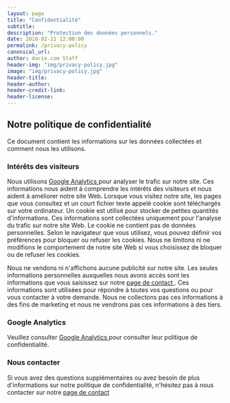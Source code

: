 ```yaml
---
layout: page
title: "Confidentialité"
subtitle:
description: "Protection des données personnels."
date: 2018-02-21 12:00:00
permalink: /privacy-policy
canonical_url:
author: dario.com Staff
header-img: "img/privacy-policy.jpg"
image: "img/privacy-policy.jpg"
header-title:
header-author:
header-credit-link:
header-license:
---
```


<h2>Notre politique de confidentialité</h2>

<p>Ce document contient les informations sur les données collectées et comment nous les utilisons.</p>

<h3>Intérêts des visiteurs</h3>

<p>Nous utilisons <a href="https://support.google.com/analytics/answer/6004245"> Google Analytics </a> pour analyser le trafic sur notre site. Ces informations nous aident à comprendre les intérêts des visiteurs et nous aident à améliorer notre site Web. Lorsque vous visitez notre site, les pages que vous consultez et un court fichier texte appelé cookie sont téléchargés sur votre ordinateur. Un cookie est utilisé pour stocker de petites quantités d'informations. Ces informations sont collectées uniquement pour l'analyse du trafic sur notre site Web. Le cookie ne contient pas de données personnelles. Selon le navigateur que vous utilisez, vous pouvez définir vos préférences pour bloquer ou refuser les cookies. Nous ne limitons ni ne modifions le comportement de notre site Web si vous choisissez de bloquer ou de refuser les cookies.</p>

<p>Nous ne vendons ni n'affichons aucune publicité sur notre site. Les seules informations personnelles auxquelles nous avons accès sont les informations que vous saisissez sur notre <a href="{{ site.baseurl }}/contact"> page de contact </a>. Ces informations sont utilisées pour répondre à toutes vos questions ou pour vous contacter à votre demande. Nous ne collectons pas ces informations à des fins de marketing et nous ne vendrons pas ces informations à des tiers.</p>

<h3>Google Analytics</h3>
<p>Veuillez consulter <a href="https://support.google.com/analytics/answer/6004245"> Google Analytics </a> pour consulter leur politique de confidentialité.</p>

<h3>Nous contacter</h3>
<p>Si vous avez des questions supplémentaires ou avez besoin de plus d'informations sur notre politique de confidentialité, n'hésitez pas à nous contacter sur notre <a href="{{ site.baseurl }}/contact"> page de contact </a></p>
